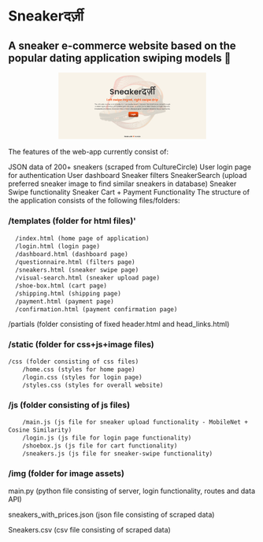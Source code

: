 # Sneakerदर्ज़ी  
## A sneaker e-commerce website based on the popular dating application swiping models 👟 

<p align="center">
  <img src="SneakerDarziHome.png" alt="My Image" width="300">
</p>

The features of the web-app currently consist of:

JSON data of 200+ sneakers (scraped from CultureCircle)
User login page for authentication
User dashboard 
Sneaker filters
SneakerSearch (upload preferred sneaker image to find similar sneakers in database)
Sneaker Swipe functionality 
Sneaker Cart + Payment Functionality
The structure of the application consists of the following files/folders:

### /templates (folder for html files)'
	  /index.html (home page of application)
	  /login.html (login page)
	  /dashboard.html (dashboard page)
	  /questionnaire.html (filters page)
	  /sneakers.html (sneaker swipe page)
	  /visual-search.html (sneaker upload page)
	  /shoe-box.html (cart page)
	  /shipping.html (shipping page)
	  /payment.html (payment page)
	  /confirmation.html (payment confirmation page)

/partials (folder consisting of fixed header.html and head_links.html)

### /static (folder for css+js+image files)
	/css (folder consisting of css files)
		/home.css (styles for home page)
		/login.css (styles for login page)
		/styles.css (styles for overall website)
### /js (folder consisting of js files)
		/main.js (js file for sneaker upload functionality - MobileNet + Cosine Similarity)
		/login.js (js file for login page functionality)
		/shoebox.js (js file for cart functionality)
		/sneakers.js (js file for sneaker-swipe functionality)
### /img (folder for image assets)

main.py (python file consisting of server, login functionality, routes and data API)

sneakers_with_prices.json (json file consisting of scraped data)

Sneakers.csv (csv file consisting of scraped data)
